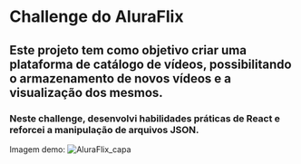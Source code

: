 # Challenge do AluraFlix

## Este projeto tem como objetivo criar uma plataforma de catálogo de vídeos, possibilitando o armazenamento de novos vídeos e a visualização dos mesmos.

### Neste challenge, desenvolvi habilidades práticas de React e reforcei a manipulação de arquivos JSON.

Imagem demo:
![AluraFlix_capa](https://github.com/user-attachments/assets/b2f12c6e-6d88-45b7-9891-010010809ef5)

